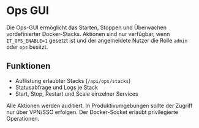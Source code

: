# Ops GUI

Die Ops-GUI ermöglicht das Starten, Stoppen und Überwachen vordefinierter Docker-Stacks. Aktionen sind nur verfügbar, wenn `IT_OPS_ENABLE=1` gesetzt ist und der angemeldete Nutzer die Rolle `admin` oder `ops` besitzt.

## Funktionen
- Auflistung erlaubter Stacks (`/api/ops/stacks`)
- Statusabfrage und Logs je Stack
- Start, Stop, Restart und Scale einzelner Services

Alle Aktionen werden auditiert. In Produktivumgebungen sollte der Zugriff nur über VPN/SSO erfolgen. Der Docker-Socket erlaubt privilegierte Operationen.

